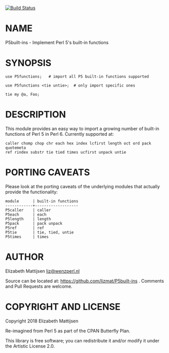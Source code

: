 [![Build Status](https://travis-ci.org/lizmat/P5built-ins.svg?branch=master)](https://travis-ci.org/lizmat/P5built-ins)

NAME
====

P5built-ins - Implement Perl 5's built-in functions

SYNOPSIS
========

    use P5functions;   # import all P5 built-in functions supported

    use P5functions <tie untie>;  # only import specific ones

    tie my @a, Foo;

DESCRIPTION
===========

This module provides an easy way to import a growing number of built-in functions of Perl 5 in Perl 6. Currently supported at:

    caller chomp chop chr each hex index lcfirst length oct ord pack quotemeta
    ref rindex substr tie tied times ucfirst unpack untie

PORTING CAVEATS
===============

Please look at the porting caveats of the underlying modules that actually provide the functionality:

    module      | built-in functions
    ------------+-------------------
    P5caller    | caller
    P5each      | each
    P5length    | length
    P5pack      | pack unpack
    P5ref       | ref
    P5tie       | tie, tied, untie
    P5times     | times

AUTHOR
======

Elizabeth Mattijsen <liz@wenzperl.nl>

Source can be located at: https://github.com/lizmat/P5built-ins . Comments and Pull Requests are welcome.

COPYRIGHT AND LICENSE
=====================

Copyright 2018 Elizabeth Mattijsen

Re-imagined from Perl 5 as part of the CPAN Butterfly Plan.

This library is free software; you can redistribute it and/or modify it under the Artistic License 2.0.

